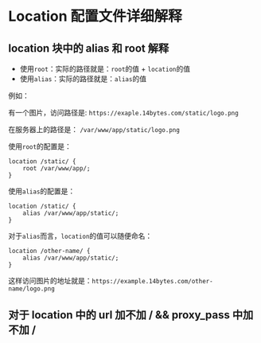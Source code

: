 # Location 配置文件详细解释

## location 块中的 alias 和 root 解释

- 使用`root`：实际的路径就是：`root`的值 + `location`的值
- 使用`alias`：实际的路径就是：`alias`的值

例如：

有一个图片，访问路径是: `https://exaple.14bytes.com/static/logo.png`

在服务器上的路径是： `/var/www/app/static/logo.png`

使用`root`的配置是：

```nginx configuration
location /static/ {
    root /var/www/app/;
}
```

使用`alias`的配置是：

```nginx configuration
location /static/ {
    alias /var/www/app/static/;
}
```

对于`alias`而言，`location`的值可以随便命名：

```nginx configuration
location /other-name/ {
    alias /var/www/app/static/;
}
```

这样访问图片的地址就是：`https://example.14bytes.com/other-name/logo.png`

## 对于 location 中的 url 加不加 / && proxy_pass 中加不加 /
